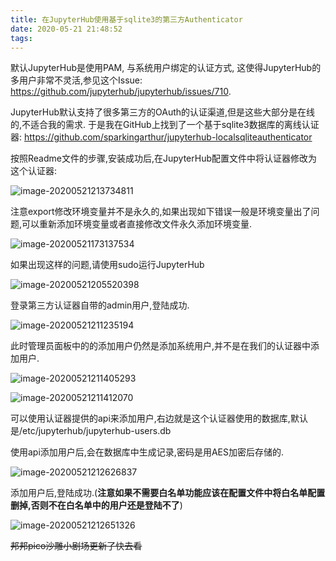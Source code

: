 ```yaml
---
title: 在JupyterHub使用基于sqlite3的第三方Authenticator
date: 2020-05-21 21:48:52
tags:
---
```


默认JupyterHub是使用PAM, 与系统用户绑定的认证方式, 这使得JupyterHub的多用户非常不灵活,参见这个Issue:    https://github.com/jupyterhub/jupyterhub/issues/710.

JupyterHub默认支持了很多第三方的OAuth的认证渠道,但是这些大部分是在线的,不适合我的需求. 于是我在GitHub上找到了一个基于sqlite3数据库的离线认证器: https://github.com/sparkingarthur/jupyterhub-localsqliteauthenticator

按照Readme文件的步骤,安装成功后,在JupyterHub配置文件中将认证器修改为这个认证器:

![image-20200521213734811](/img/JupyterHubAuth/1.png.webp)

<!--more-->

注意export修改环境变量并不是永久的,如果出现如下错误一般是环境变量出了问题,可以重新添加环境变量或者直接修改文件永久添加环境变量.

![image-20200521173137534](/img/JupyterHubAuth/2.png.webp)

如果出现这样的问题,请使用sudo运行JupyterHub

![image-20200521205520398](/img/JupyterHubAuth/3.png.webp)

登录第三方认证器自带的admin用户,登陆成功.

![image-20200521211235194](/img/JupyterHubAuth/4.png.webp)

此时管理员面板中的的添加用户仍然是添加系统用户,并不是在我们的认证器中添加用户.

![image-20200521211405293](/img/JupyterHubAuth/5.png.webp)

![image-20200521211412070](/img/JupyterHubAuth/6.png.webp)

可以使用认证器提供的api来添加用户,右边就是这个认证器使用的数据库,默认是/etc/jupyterhub/jupyterhub-users.db

使用api添加用户后,会在数据库中生成记录,密码是用AES加密后存储的.

![image-20200521212626837](/img/JupyterHubAuth/7.png.webp)

添加用户后,登陆成功.(**注意如果不需要白名单功能应该在配置文件中将白名单配置删掉,否则不在白名单中的用户还是登陆不了**)

![image-20200521212651326](/img/JupyterHubAuth/8.png.webp)

~~邦邦pico沙雕小剧场更新了快去看~~